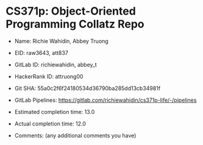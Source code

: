 # CS371p: Object-Oriented Programming Collatz Repo

* Name: Richie Wahidin, Abbey Truong

* EID: raw3643, att837

* GitLab ID: richiewahidin, abbey_t

* HackerRank ID: attruong00

* Git SHA: 55a0c2f6f24180534d36790ba285dd13cb34981f

* GitLab Pipelines: https://gitlab.com/richiewahidin/cs371p-life/-/pipelines

* Estimated completion time: 13.0

* Actual completion time: 12.0

* Comments: (any additional comments you have)